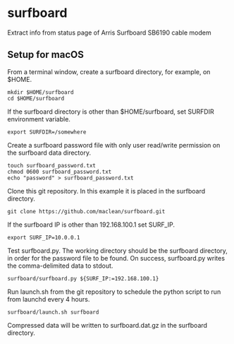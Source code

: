 # surfboard
Extract info from status page of Arris Surfboard SB6190 cable modem

## Setup for macOS
From a terminal window, create a surfboard directory, for example, on $HOME.

    mkdir $HOME/surfboard
    cd $HOME/surfboard

If the surfboard directory is other than $HOME/surfboard, set SURFDIR environment variable.

    export SURFDIR=/somewhere

Create a surfboard password file with only user read/write permission on the surfboard data directory.

    touch surfboard_password.txt
    chmod 0600 surfboard_password.txt
    echo "password" > surfboard_password.txt

Clone this git repository. In this example it is placed in the surfboard directory.

    git clone https://github.com/maclean/surfboard.git

If the surfboard IP is other than 192.168.100.1 set SURF_IP.

    export SURF_IP=10.0.0.1

Test surfboard.py. The working directory should be the surfboard directory, in order for the password file to be found. On success, surfboard.py writes the comma-delimited data to stdout.

    surfboard/surfboard.py ${SURF_IP:=192.168.100.1}

Run launch.sh from the git repository to schedule the python script to run from launchd every 4 hours.

    surfboard/launch.sh surfboard

Compressed data will be written to surfboard.dat.gz in the surfboard directory.

